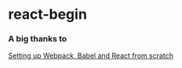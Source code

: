 # react-begin

### A big thanks to
[Setting up Webpack, Babel and React from scratch](https://stanko.github.io/setting-up-webpack-babel-and-react-from-scratch/)